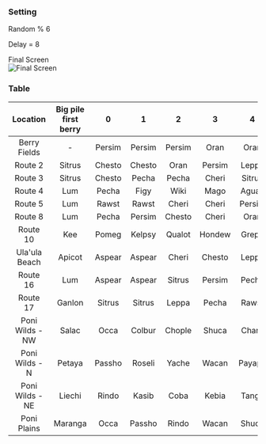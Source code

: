 ###  Setting

Random % 6

Delay = 8

Final Screen  
![Final Screen](https://i.imgur.com/k0N4PnW.png)

### Table

|    Location     | Big pile first berry |   0    |   1    |   2    |   3    |   4    |   5    | Crabrawler Level |
| :-------------: | :------------------: | :----: | :----: | :----: | :----: | :----: | :----: | :--------------: |
|  Berry Fields   |          -           | Persim | Persim | Persim |  Oran  |  Oran  |  Oran  |        NA        |
|     Route 2     |        Sitrus        | Chesto | Chesto |  Oran  | Persim | Leppa  | Leppa  |       8/10       |
|     Route 3     |        Sitrus        | Chesto | Pecha  | Pecha  | Cheri  | Sitrus | Leppa  |      10/12       |
|     Route 4     |         Lum          | Pecha  |  Figy  |  Wiki  |  Mago  | Aguav  | Iapapa |      12/14       |
|     Route 5     |         Lum          | Rawst  | Rawst  | Cheri  | Cheri  | Persim | Pecha  |      14/16       |
|     Route 8     |         Lum          | Pecha  | Persim | Chesto | Cheri  |  Oran  | Sitrus |      18/20       |
|    Route 10     |         Kee          | Pomeg  | Kelpsy | Qualot | Hondew | Grepa  | Tamato |      25/27       |
|  Ula'ula Beach  |        Apicot        | Aspear | Aspear | Cheri  | Chesto | Leppa  | Leppa  |      28/30       |
|    Route 16     |         Lum          | Aspear | Aspear | Sitrus | Persim | Pecha  |  Oran  |      31/33       |
|    Route 17     |        Ganlon        | Sitrus | Sitrus | Leppa  | Pecha  | Rawst  |  Lum   |      32/34       |
| Poni Wilds - NW |        Salac         |  Occa  | Colbur | Chople | Shuca  | Charti | Chilan |      41/43       |
| Poni Wilds - N  |        Petaya        | Passho | Roseli | Yache  | Wacan  | Payapa | Babiri |      41/43       |
| Poni Wilds - NE |        Liechi        | Rindo  | Kasib  |  Coba  | Kebia  | Tanga  | Haban  |      41/43       |
|   Poni Plains   |       Maranga        |  Occa  | Passho | Rindo  | Wacan  | Shuca  | Yache  |      55/57       |